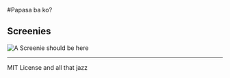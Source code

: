 #Papasa ba ko?

## Screenies

![A Screenie should be here](https://raw.github.com/keikun17/lean-passing/master/screenshot_1.png "screenie")

---

MIT License and all that jazz
